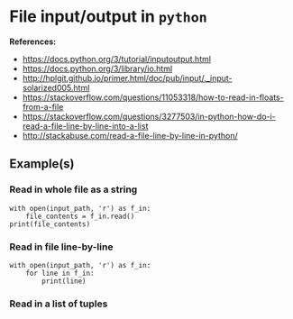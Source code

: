 # File input/output in `python`


**References:**
- https://docs.python.org/3/tutorial/inputoutput.html
- https://docs.python.org/3/library/io.html
- http://hplgit.github.io/primer.html/doc/pub/input/._input-solarized005.html
- https://stackoverflow.com/questions/11053318/how-to-read-in-floats-from-a-file
- https://stackoverflow.com/questions/3277503/in-python-how-do-i-read-a-file-line-by-line-into-a-list
- http://stackabuse.com/read-a-file-line-by-line-in-python/

## Example(s)


### Read in whole file as a string

~~~~
with open(input_path, 'r') as f_in:
    file_contents = f_in.read()
print(file_contents)
~~~~

### Read in file line-by-line

~~~~
with open(input_path, 'r') as f_in:
    for line in f_in:
        print(line)
~~~~


### Read in a list of tuples


~~~~

~~~~
